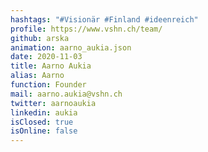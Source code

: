```yaml
---
hashtags: "#Visionär #Finland #ideenreich"
profile: https://www.vshn.ch/team/
github: arska
animation: aarno_aukia.json
date: 2020-11-03
title: Aarno Aukia
alias: Aarno
function: Founder
mail: aarno.aukia@vshn.ch
twitter: aarnoaukia
linkedin: aukia
isClosed: true
isOnline: false
---
```

